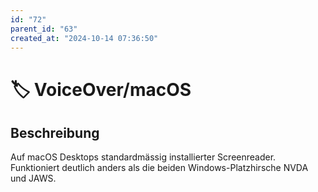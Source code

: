 ```yaml
---
id: "72"
parent_id: "63"
created_at: "2024-10-14 07:36:50"
---
```


# 🏷️ VoiceOver/macOS

## Beschreibung

Auf macOS Desktops standardmässig installierter Screenreader. Funktioniert deutlich anders als die beiden Windows-Platzhirsche NVDA und JAWS.

